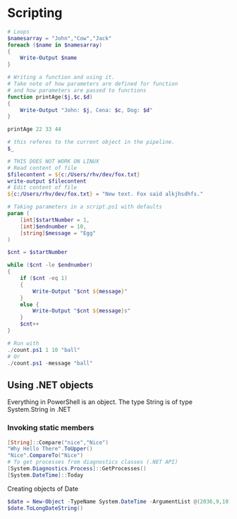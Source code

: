 # Scripting

```powershell
# Loops
$namesarray = "John","Cow","Jack"
foreach ($name in $namesarray)
{
    Write-Output $name
}
```

```powershell
# Writing a function and using it. 
# Take note of how parameters are defined for function 
# and how parameters are passed to functions
function printAge($j,$c,$d)
{
    Write-Output "John: $j, Cena: $c, Dog: $d"
}

printAge 22 33 44
```

```powershell
# this referes to the current object in the pipeline.
$_
```

```powershell
# THIS DOES NOT WORK ON LINUX
# Read content of file
$filecontent = ${c:/Users/rhv/dev/fox.txt}
write-output $filecontent
# Edit content of file
${c:/Users/rhv/dev/fox.txt} = "New text. Fox said alkjhsdhfs."
```

```powershell
# Taking parameters in a script.ps1 with defaults
param (
    [int]$startNumber = 1,
    [int]$endnumber = 10,
    [string]$message = "Egg"
)

$cnt = $startNumber

while ($cnt -le $endnumber)
{
    if ($cnt -eq 1)
    {
        Write-Output "$cnt ${message}"
    }
    else {
        Write-Output "$cnt ${message}s"
    }
    $cnt++
}

# Run with
./count.ps1 1 10 "ball"
# Or
./count.ps1 -message "ball"

```

## Using .NET objects

Everything in PowerShell is an object. The type String is of type System.String in .NET

### Invoking static members

```powershell 
[String]::Compare("nice","Nice")
"Why Hello There".ToUpper()
"Nice".CompareTo("Nice")
# To get processes from diagnostics classes (.NET API)
[System.Diagnostics.Process]::GetProcesses()
[System.DateTime]::Today
```

Creating objects of Date
```powershell
$date = New-Object -TypeName System.DateTime -ArgumentList @(2036,9,10)
$date.ToLongDateString()
```